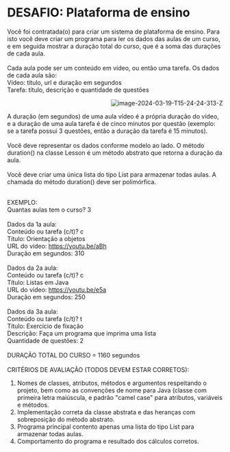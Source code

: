 # DESAFIO: Plataforma de ensino
Você foi contratada(o) para criar um sistema de plataforma de ensino. Para isto você deve criar um
programa para ler os dados das aulas de um curso, e em seguida mostrar a duração total do curso, que é
a soma das durações de cada aula.<br><br>
Cada aula pode ser um conteúdo em vídeo, ou então uma tarefa. Os dados de cada aula são:<br>
Vídeo: título, url e duração em segundos<br>
Tarefa: título, descrição e quantidade de questões<br>
<p>
<a href="https://imgbb.com/"><img src="https://i.ibb.co/b2FPK9d/image-2024-03-19-T15-24-24-313-Z.png" alt="image-2024-03-19-T15-24-24-313-Z" border="0" align="right"></a>
<br> 
</p>
A duração (em segundos) de uma aula vídeo é a
própria duração do vídeo, e a duração de uma aula
tarefa é de cinco minutos por questão (exemplo: se a
tarefa possui 3 questões, então a duração da tarefa é
15 minutos).<br><br>
Você deve representar os dados conforme modelo ao
lado. O método duration() na classe Lesson é um
método abstrato que retorna a duração da aula.<br><br>
Você deve criar uma única lista do tipo
List<Lesson> para armazenar todas aulas. A
chamada do método duration() deve ser polimórfica.
<br><br>

EXEMPLO:<br>
Quantas aulas tem o curso? 3<br><br>
Dados da 1a aula:<br>
Conteúdo ou tarefa (c/t)? c<br>
Título: Orientação a objetos<br>
URL do vídeo: https://youtu.be/aBh<br>
Duração em segundos: 310<br><br>
Dados da 2a aula:<br>
Conteúdo ou tarefa (c/t)? c<br>
Título: Listas em Java<br>
URL do vídeo: https://youtu.be/e5a<br>
Duração em segundos: 250<br><br>
Dados da 3a aula:<br>
Conteúdo ou tarefa (c/t)? t<br>
Título: Exercício de fixação<br>
Descrição: Faça um programa que imprima uma lista<br>
Quantidade de questões: 2<br><br>
DURAÇÃO TOTAL DO CURSO = 1160 segundos
<br><br>
CRITÉRIOS DE AVALIAÇÃO (TODOS DEVEM ESTAR CORRETOS):<br>
1) Nomes de classes, atributos, métodos e argumentos respeitando o projeto, bem como as convenções
de nome para Java (classe com primeira letra maiúscula, e padrão "camel case" para atributos, variáveis
e métodos.<br>
2) Implementação correta da classe abstrata e das heranças com sobreposição do método abstrato.<br>
3) Programa principal contento apenas uma lista do tipo List<Lesson> para armazenar todas aulas.<br>
4) Comportamento do programa e resultado dos cálculos corretos.<br>
